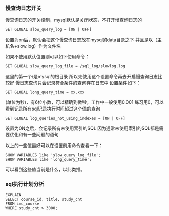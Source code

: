 ### 慢查询日志开关
慢查询日志的开关控制，mysql默认是关闭状态，不打开慢查询日志的
```
SET GLOBAL slow_query_log = [ON | OFF]
```
设置为on后，默认会把这个慢查询日志放在mysql的data目录之下
并且是以（主机名+slow.log）作为文件名

如果不使用默认位置则可以如下使用命令：
```
SET GLOBAL slow_query_log_file = /sql_log/slowlog.log
``` 
这里的第一个/是mysql的根目录
所以先使用这个设置命令再去开启慢查询日志比较好
慢日志查询只会记录符合条件的查询存在日志中
设置条件如下：
```
SET GLOBAL long_query_time = xx.xxx 
```

(单位为秒)，有6位小数，可以精确到微秒，工作中一般使用0.001
练习用0，可以看到记录所有sql记录执行时间超过这个值的查询

```
SET GLOBAL log_queries_not_using_indexes = [ON | OFF]
```
设置为ON之后，会记录所有未使用索引的SQL 
因为通常未使用索引的SQL都是需要优化和有一些问题的语句

以上的一些值最好可以在设置前用命令查看一下：
```
SHOW VARIABLES like 'slow_query_log_file';
SHOW VARIABLES like 'long_query_time';
```
可以看到这些值当前是什么，以此类推。

### sql执行计划分析
```
EXPLAIN
SELECT course_id, title, study_cnt
FROM imc_course
WHERE study_cnt > 3000;
```

